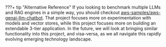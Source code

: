 ???+ tip "Alternative Reference"
    If you looking to benchmark multiple LLMs and RAG engines in a simple way, you should checkout [aws-samples/aws-genai-llm-chatbot](https://github.com/aws-samples/aws-genai-llm-chatbot). That project focuses more on experimentation with models and vector stores, while this project focuses more on building an extendable 3-tier application. In the future, we will look at bringing similar functionality into this project, and visa-versa, as we all navigate this rapidly evolving emerging technology landscape.
